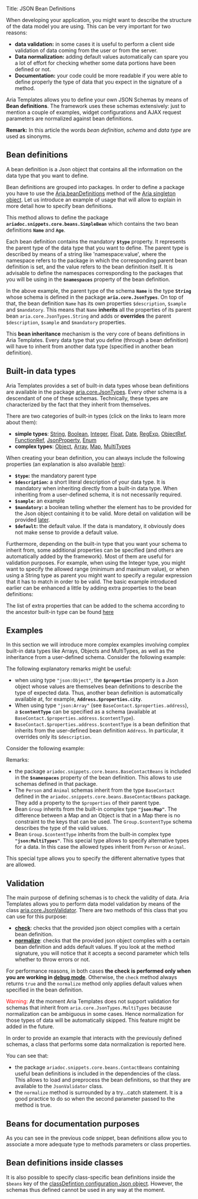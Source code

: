 Title: JSON Bean Definitions


When developing your application, you might want to describe the structure of the data model you are using. This can be very important for two reasons:

* **data validation:** in some cases it is useful to perform a client side validation of data coming from the user or from the server.
* **Data normalization:** adding default values automatically can spare you a lot of effort for checking whether some data portions have been defined or not.
* **Documentation:** your code could be more readable if you were able to define properly the type of data that you expect in the signature of a method.

Aria Templates allows you to define your own JSON Schemas by means of **Bean definitions**. The framework uses these schemas extensively: just to mention a couple of examples, widget configurations and AJAX request parameters are normalized against bean definitions.

**Remark:** In this article the words _bean definition_, _schema_ and _data type_ are used as sinonyms.

## Bean definitions

A bean definition is a Json object that contains all the information on the data type that you want to define.

Bean definitions are grouped into packages. In order to define a package you have to use the [Aria.beanDefinitions](http://ariatemplates.com/api/#Aria:beanDefinitions:method) method of the [Aria singleton object](the_aria_singleton#beandefinitions). Let us introduce an example of usage that will allow to explain in more detail how to specify bean definitions.

<script src='http://snippets.ariatemplates.com/snippets/github.com/ariatemplates/documentation-code/snippets/core/beans/SimpleBean.js?lang=javascript&outdent=true'></script>

This method allows to define the package **`ariadoc.snippets.core.beans.SimpleBean`** which contains the two bean definitions **`Name`** and **`Age`**.

Each bean definition contains the mandatory **`$type`** property. It represents the parent type of the data type that you want to define. The parent type is described by means of a string like 'namespace:value', where the namespace refers to the package in which the corresponding parent bean definition is set, and the value refers to the bean definition itself. It is advisable to define the namespaces corresponding to the packages that you will be using in the **`$namespaces`** property of the bean definition.

In the above example, the parent type of the schema **`Name`** is the type **`String`** whose schema is defined in the package **`aria.core.JsonTypes`**. On top of that, the bean definition `Name` has its own properties `$description`, `$sample` and `$mandatory`. This means that `Name` **inherits** all the properties of its parent bean `aria.core.JsonTypes.String` and adds or **overrides** the parent `$description`, `$sample` and `$mandatory` properties.

This **bean inheritance** mechanism is the very core of beans definitions in Aria Templates. Every data type that you define (through a bean definition) will have to inherit from another data type (specified in another bean definition).

## Built-in data types

Aria Templates provides a set of built-in data types whose bean definitions are available in the package [aria.core.JsonTypes](http://ariatemplates.com/api/#aria.core.JsonTypes). Every other schema is a descendant of one of these schemas. Technically, these types are characterized by the fact that they inherit from themselves.

There are two categories of built-in types (click on the links to learn more about them):

* **simple types**: [String](http://ariatemplates.com/api/#aria.core.JsonTypes:String), [Boolean](http://ariatemplates.com/api/#aria.core.JsonTypes:Boolean), [Integer](http://ariatemplates.com/api/#aria.core.JsonTypes:Integer), [Float](http://ariatemplates.com/api/#aria.core.JsonTypes:Float), [Date](http://ariatemplates.com/api/#aria.core.JsonTypes:Date), [RegExp](http://ariatemplates.com/api/#aria.core.JsonTypes:RegExp), [ObjectRef](http://ariatemplates.com/api/#aria.core.JsonTypes:ObjectRef), [FunctionRef](http://ariatemplates.com/api/#aria.core.JsonTypes:FunctionRef), [JsonProperty](http://ariatemplates.com/api/#aria.core.JsonTypes:JsonProperty), [Enum](http://ariatemplates.com/api/#aria.core.JsonTypes:Enum)
* **complex types**: [Object](http://ariatemplates.com/api/#aria.core.JsonTypes:Object), [Array](http://ariatemplates.com/api/#aria.core.JsonTypes:Array), [Map](http://ariatemplates.com/api/#aria.core.JsonTypes:Map), [MultiTypes](http://ariatemplates.com/api/#aria.core.JsonTypes:MultiTypes)


When creating your bean definition, you can always include the following properties (an explanation is also available [here](http://ariatemplates.com/api/#aria.core.BaseTypes:Element)):

* **`$type`:** the mandatory parent type
* **`$description`:** a short literal description of your data type. It is mandatory when inheriting directly from a built-in data type. When inheriting from a user-defined schema, it is not necessarily required.
* **`$sample`:** an example
* **`$mandatory`:** a boolean telling whether the element has to be provided for the Json object containing it to be valid. More detail on validation will be provided [later](#validation).
* **`$default`:** the default value. If the data is mandatory, it obviously does not make sense to provide a default value.


Furthermore, depending on the built-in type that you want your schema to inherit from, some additional properties can be specified (and others are automatically added by the framework). Most of them are useful for validation purposes.
For example, when using the Integer type, you might want to specify the allowed range (minimum and maximum value), or when using a String type as parent you might want to specify a regular expression that it has to match in order to be valid. The basic example introduced earlier can be enhanced a little by adding extra properties to the bean definitions:


<script src='http://snippets.ariatemplates.com/snippets/github.com/ariatemplates/documentation-code/snippets/core/beans/AnotherSimpleBean.js?tag=example&lang=javascript&outdent=true'></script>

The list of extra properties that can be added to the schema according to the ancestor built-in type can be found [here](http://ariatemplates.com/api/#aria.core.BaseTypes)

## Examples

In this section we will introduce more complex examples involving complex built-in data types like Arrays, Objects and MultiTypes, as well as the inheritance from a user-defined schema. Consider the following example:


<script src='http://snippets.ariatemplates.com/snippets/github.com/ariatemplates/documentation-code/snippets/core/beans/BaseContactBeans.js?lang=javascript&outdent=true'></script>

The following explanatory remarks might be useful:

* when using type `"json:Object"`, the **`$properties`** property is a Json object whose values are themselves bean definitions to describe the type of expected data. Thus, another bean definition is automatically available at, for example, **`Address.$properties.city`**.
* When using type `"json:Array"` (see `BaseContact.$properties.address`), a **`$contentType`** can be specified as a schema (available at `BaseContact.$properties.address.$contentType`).
* `BaseContact.$properties.address.$contentType` is a bean definition that inherits from the user-defined bean definition `Address`. In particular, it overrides only its `$description`.


Consider the following example:


<script src='http://snippets.ariatemplates.com/snippets/github.com/ariatemplates/documentation-code/snippets/core/beans/ContactBeans.js?lang=javascript&outdent=true'></script>

Remarks:

* the package `ariadoc.snippets.core.beans.BaseContactBeans` is included in the **`$namespaces`** property of the bean definition. This allows to use schemas defined in that package.
* The `Person` and `Animal` schemas inherit from the type `BaseContact` defined in the `ariadoc.snippets.core.beans.BaseContactBeans` package. They add a property to the `$properties` of their parent type.
* Bean `Group` inherits from the built-in complex type **`"json:Map"`**. The difference between a Map and an Object is that in a Map there is no constraint to the keys that can be used. The `Group.$contentType` schema describes the type of the valid values.
* Bean `Group.$contentType` inherits from the built-in complex type **`"json:MultiTypes"`**. This special type allows to specify alternative types for a data. In this case the allowed types inherit from `Person` or `Animal`.

This special type allows you to specify the different alternative types that are allowed.

## Validation

The main purpose of defining schemas is to check the validity of data. Aria Templates allows you to perform data model validation by means of the class [aria.core.JsonValidator](http://ariatemplates.com/api/#aria.core.JsonValidator). There are two methods of this class that you can use for this purpose:


* **[check](http://ariatemplates.com/api/#aria.core.JsonValidator:check:method)**: checks that the provided json object complies with a certain bean definition.
* **[normalize](http://ariatemplates.com/api/#aria.core.JsonValidator:normalize:method)**: checks that the provided json object complies with a certain bean definition and adds default values. If you look at the method signature, you will notice that it accepts a second parameter which tells whether to throw errors or not.

For performance reasons, in both cases **the check is performed only when you are working in [debug mode](troubleshooting)**. Otherwise, the `check` method always returns `true` and the `normalize` method only applies default values when specified in the bean definition.


<span style="color: red;">Warning:</span> At the moment Aria Templates does not support validation for schemas that inherit from `aria.core.JsonTypes.MultiTypes` because normalization can be ambiguous in some cases. Hence normalization for those types of data will be automatically skipped. This feature might be added in the future.

In order to provide an example that interacts with the previously defined schemas, a class that performs some data normalization is reported here.

<script src='http://snippets.ariatemplates.com/snippets/github.com/ariatemplates/documentation-code/snippets/core/beans/GroupManager.js?lang=javascript&outdent=true'></script>

You can see that:

* the package `ariadoc.snippets.core.beans.ContactBeans` containing useful bean definitions is included in the dependencies of the class. This allows to load and preprocess the bean definitions, so that they are available to the `JsonValidator` class.
* the `normalize` method is surrounded by a try...catch statement. It is a good practice to do so when the second parameter passed to the method is true.

## Beans for documentation purposes

As you can see in the previous code snippet, bean definitions allow you to associate a more adequate type to methods parameters or class properties.

## Bean definitions inside classes

It is also possible to specify class-specific bean definitions inside the `$beans` key of the [classDefintion configuration Json object](http://ariatemplates.com/api/#aria.core.CfgBeans:ClassDefinitionCfg). However, the schemas thus defined cannot be used in any way at the moment.